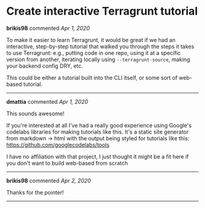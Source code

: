 # Create interactive Terragrunt tutorial

**brikis98** commented *Apr 1, 2020*

To make it easier to learn Terragrunt, it would be great if we had an interactive, step-by-step tutorial that walked you through the steps it takes to use Terragrunt: e.g., putting code in one repo, using it at a specific version from another, iterating locally using `--terragrunt-source`, making your backend config DRY, etc.

This could be either a tutorial built into the CLI itself, or some sort of web-based tutorial. 
<br />
***


**dmattia** commented *Apr 1, 2020*

This sounds awesome!

If you're interested at all I've had a really good experience using Google's codelabs libraries for making tutorials like this. It's a static site generator from markdown -> html with the output being styled for tutorials like this: https://github.com/googlecodelabs/tools

I have no affiliation with that project, I just thought it might be a fit here if you don't want to build web-based from scratch
***

**brikis98** commented *Apr 2, 2020*

Thanks for the pointer!
***

